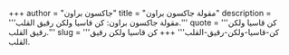 +++
author = "جاكسون براون"
title = "مقولة جاكسون براون"
description = '''مقولة جاكسون براون: كن قاسيا ولكن رقيق القلب.'''
quote = '''كن قاسيا ولكن رقيق القلب.'''
slug = '''كن-قاسيا-ولكن-رقيق-القلب'''
+++
كن قاسيا ولكن رقيق القلب.
